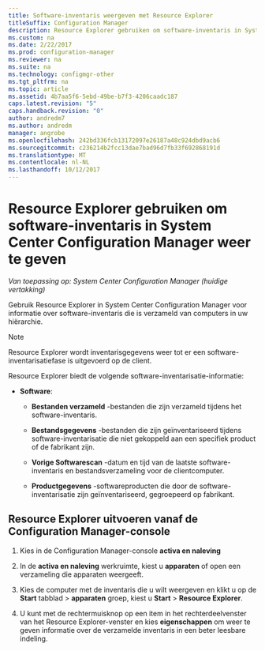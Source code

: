 ```yaml
---
title: Software-inventaris weergeven met Resource Explorer
titleSuffix: Configuration Manager
description: Resource Explorer gebruiken om software-inventaris in System Center Configuration Manager weer te geven.
ms.custom: na
ms.date: 2/22/2017
ms.prod: configuration-manager
ms.reviewer: na
ms.suite: na
ms.technology: configmgr-other
ms.tgt_pltfrm: na
ms.topic: article
ms.assetid: 4b7aa5f6-5ebd-49be-b7f3-4206caadc187
caps.latest.revision: "5"
caps.handback.revision: "0"
author: andredm7
ms.author: andredm
manager: angrobe
ms.openlocfilehash: 242bd336fcb13172097e26187a48c924dbd9acb6
ms.sourcegitcommit: c236214b2fcc13dae7bad96d7fb33f692868191d
ms.translationtype: MT
ms.contentlocale: nl-NL
ms.lasthandoff: 10/12/2017
---
```

# <a name="how-to-use-resource-explorer-to-view-software-inventory-in-system-center-configuration-manager"></a>Resource Explorer gebruiken om software-inventaris in System Center Configuration Manager weer te geven

*Van toepassing op: System Center Configuration Manager (huidige vertakking)*

Gebruik Resource Explorer in System Center Configuration Manager voor informatie over software-inventaris die is verzameld van computers in uw hiërarchie.  

> [!NOTE]  
>  Resource Explorer wordt inventarisgegevens weer tot er een software-inventarisatiefase is uitgevoerd op de client.  

 Resource Explorer biedt de volgende software-inventarisatie-informatie:  

-   **Software**:  

    -   **Bestanden verzameld** -bestanden die zijn verzameld tijdens het software-inventaris.  

    -   **Bestandsgegevens** -bestanden die zijn geïnventariseerd tijdens software-inventarisatie die niet gekoppeld aan een specifiek product of de fabrikant zijn.  

    -   **Vorige Softwarescan** -datum en tijd van de laatste software-inventaris en bestandsverzameling voor de clientcomputer.  

    -   **Productgegevens** -softwareproducten die door de software-inventarisatie zijn geïnventariseerd, gegroepeerd op fabrikant.  

## <a name="to-run-resource-explorer-from-the-configuration-manager-console"></a>Resource Explorer uitvoeren vanaf de Configuration Manager-console  

1.  Kies in de Configuration Manager-console **activa en naleving**

2.  In de **activa en naleving** werkruimte, kiest u **apparaten** of open een verzameling die apparaten weergeeft.  

3.  Kies de computer met de inventaris die u wilt weergeven en klikt u op de **Start** tabblad > **apparaten** groep, kiest u **Start** > **Resource Explorer**.

4.  U kunt met de rechtermuisknop op een item in het rechterdeelvenster van het Resource Explorer-venster en kies **eigenschappen** om weer te geven informatie over de verzamelde inventaris in een beter leesbare indeling.  
 
